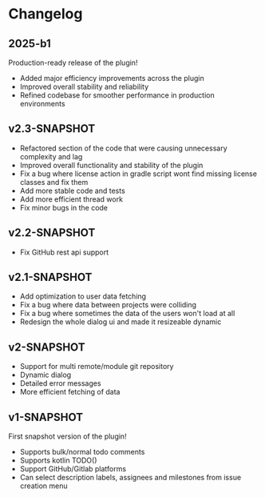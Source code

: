 # Changelog

## 2025-b1
Production-ready release of the plugin!
- Added major efficiency improvements across the plugin
- Improved overall stability and reliability
- Refined codebase for smoother performance in production environments

## v2.3-SNAPSHOT
- Refactored section of the code that were causing unnecessary complexity and lag
- Improved overall functionality and stability of the plugin
- Fix a bug where license action in gradle script wont find missing license classes and fix them
- Add more stable code and tests
- Add more efficient thread work
- Fix minor bugs in the code

## v2.2-SNAPSHOT
- Fix GitHub rest api support

## v2.1-SNAPSHOT
- Add optimization to user data fetching
- Fix a bug where data between projects were colliding
- Fix a bug where sometimes the data of the users won't load at all
- Redesign the whole dialog ui and made it resizeable dynamic 

## v2-SNAPSHOT
- Support for multi remote/module git repository
- Dynamic dialog
- Detailed error messages
- More efficient fetching of data

## v1-SNAPSHOT
First snapshot version of the plugin!
- Supports bulk/normal todo comments
- Supports kotlin TODO()
- Support GitHub/Gitlab platforms
- Can select description labels, assignees and milestones from issue creation menu